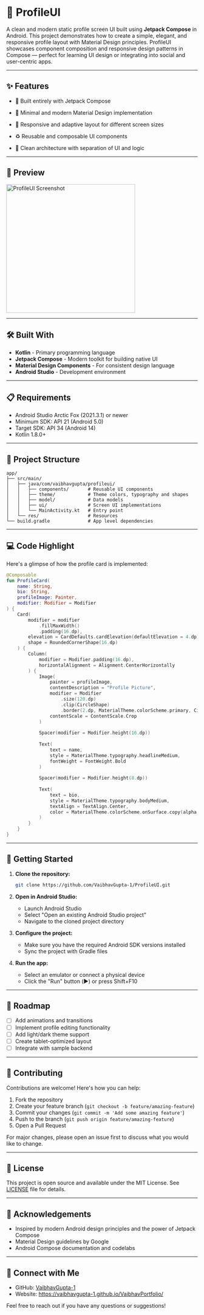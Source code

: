 # 📱 ProfileUI

A clean and modern static profile screen UI built using **Jetpack Compose** in Android. This project demonstrates how to create a simple, elegant, and responsive profile layout with Material Design principles. ProfileUI showcases component composition and responsive design patterns in Compose — perfect for learning UI design or integrating into social and user-centric apps.

---

## ✨ Features

- 🚀 Built entirely with Jetpack Compose
- 🎨 Minimal and modern Material Design implementation
- 📱 Responsive and adaptive layout for different screen sizes


- ♻️ Reusable and composable UI components
- 🧩 Clean architecture with separation of UI and logic

---

## 📸 Preview

<img width="339" alt="ProfileUI Screenshot" src="https://github.com/user-attachments/assets/6eb21e01-bd03-4a39-931d-95b6aac90d61" />

<!-- This section is for future screenshots -->

---

## 🛠️ Built With

- **Kotlin** - Primary programming language
- **Jetpack Compose** - Modern toolkit for building native UI
- **Material Design Components** - For consistent design language
- **Android Studio** - Development environment

---

## 📋 Requirements

- Android Studio Arctic Fox (2021.3.1) or newer
- Minimum SDK: API 21 (Android 5.0)
- Target SDK: API 34 (Android 14)
- Kotlin 1.8.0+

---

## 📁 Project Structure

```
app/
├── src/main/
│   ├── java/com/vaibhavgupta/profileui/
│   │   ├── components/       # Reusable UI components
│   │   ├── theme/            # Theme colors, typography and shapes
│   │   ├── model/            # Data models
│   │   ├── ui/               # Screen UI implementations
│   │   └── MainActivity.kt   # Entry point
│   └── res/                  # Resources
└── build.gradle              # App level dependencies
```

---

## 💻 Code Highlight

Here's a glimpse of how the profile card is implemented:

```kotlin
@Composable
fun ProfileCard(
    name: String,
    bio: String,
    profileImage: Painter,
    modifier: Modifier = Modifier
) {
    Card(
        modifier = modifier
            .fillMaxWidth()
            .padding(16.dp),
        elevation = CardDefaults.cardElevation(defaultElevation = 4.dp),
        shape = RoundedCornerShape(16.dp)
    ) {
        Column(
            modifier = Modifier.padding(16.dp),
            horizontalAlignment = Alignment.CenterHorizontally
        ) {
            Image(
                painter = profileImage,
                contentDescription = "Profile Picture",
                modifier = Modifier
                    .size(120.dp)
                    .clip(CircleShape)
                    .border(2.dp, MaterialTheme.colorScheme.primary, CircleShape),
                contentScale = ContentScale.Crop
            )
            
            Spacer(modifier = Modifier.height(16.dp))
            
            Text(
                text = name,
                style = MaterialTheme.typography.headlineMedium,
                fontWeight = FontWeight.Bold
            )
            
            Spacer(modifier = Modifier.height(8.dp))
            
            Text(
                text = bio,
                style = MaterialTheme.typography.bodyMedium,
                textAlign = TextAlign.Center,
                color = MaterialTheme.colorScheme.onSurface.copy(alpha = 0.7f)
            )
        }
    }
}
```

---

## 🚀 Getting Started

1. **Clone the repository:**
   ```bash
   git clone https://github.com/VaibhavGupta-1/ProfileUI.git
   ```

2. **Open in Android Studio:**
   - Launch Android Studio
   - Select "Open an existing Android Studio project"
   - Navigate to the cloned project directory

3. **Configure the project:**
   - Make sure you have the required Android SDK versions installed
   - Sync the project with Gradle files

4. **Run the app:**
   - Select an emulator or connect a physical device
   - Click the "Run" button (▶️) or press Shift+F10

---

## 🔮 Roadmap

- [ ] Add animations and transitions
- [ ] Implement profile editing functionality
- [ ] Add light/dark theme support
- [ ] Create tablet-optimized layout
- [ ] Integrate with sample backend

---

## 🤝 Contributing

Contributions are welcome! Here's how you can help:

1. Fork the repository
2. Create your feature branch (`git checkout -b feature/amazing-feature`)
3. Commit your changes (`git commit -m 'Add some amazing feature'`)
4. Push to the branch (`git push origin feature/amazing-feature`)
5. Open a Pull Request

For major changes, please open an issue first to discuss what you would like to change.

---

## 📄 License

This project is open source and available under the MIT License. See [LICENSE](LICENSE) file for details.

---

## 🙌 Acknowledgements

- Inspired by modern Android design principles and the power of Jetpack Compose
- Material Design guidelines by Google
- Android Compose documentation and codelabs

---

## 📱 Connect with Me

- GitHub: [VaibhavGupta-1](https://github.com/VaibhavGupta-1)
- Website: https://vaibhavgupta-1.github.io/VaibhavPortfolio/

Feel free to reach out if you have any questions or suggestions!
